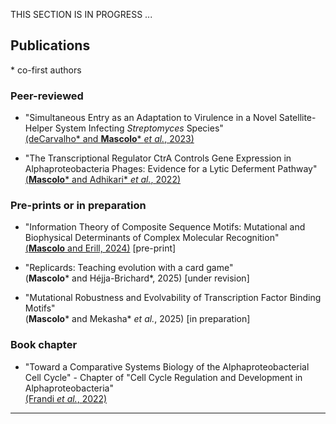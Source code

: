 
THIS SECTION IS IN PROGRESS ...

## Publications

\* co-first authors

### Peer-reviewed

* "Simultaneous Entry as an Adaptation to Virulence in a Novel Satellite-Helper System Infecting *Streptomyces* Species"<br>[(deCarvalho\* and **Mascolo**\* *et al.*, 2023)](https://doi.org/10.1038/s41396-023-01548-0)

* "The Transcriptional Regulator CtrA Controls Gene Expression in Alphaproteobacteria Phages: Evidence for a Lytic Deferment Pathway"<br>[(**Mascolo**\* and Adhikari\* *et al.*, 2022)](https://doi.org/10.3389/fmicb.2022.918015)

### Pre-prints or in preparation

* "Information Theory of Composite Sequence Motifs: Mutational and Biophysical Determinants of Complex Molecular Recognition"<br>[(**Mascolo** and Erill, 2024)](https://doi.org/10.1101/2024.11.11.623117) [pre-print]

* "Replicards: Teaching evolution with a card game"<br>(**Mascolo**\* and Héjja-Brichard\*, 2025) [under revision]

* "Mutational Robustness and Evolvability of Transcription Factor Binding Motifs"<br>(**Mascolo**\* and Mekasha\* *et al.*, 2025) [in preparation]

### Book chapter

* "Toward a Comparative Systems Biology of the Alphaproteobacterial Cell Cycle" - Chapter of "Cell Cycle Regulation and Development in Alphaproteobacteria"<br>[(Frandi *et al.*, 2022)](https://doi.org/10.1007/978-3-030-90621-4_1)


<!--


## Publications
\* co-first authors

### Pre-prints or in preparation

* XXX

### Peer-reviewed

* Tagide deCarvalho\*, **Elia Mascolo**\*, Steven M Caruso, Júlia López-Pérez, Kathleen Weston-Hafer, Christopher Shaffer, and Ivan Erill. “Simultaneous Entry as an Adaptation to Virulence in a Novel Satellite-Helper System Infecting *Streptomyces* Species.” *The ISME Journal* 17, no. 12 (December 1, 2023): 2381–88. <https://doi.org/10.1038/s41396-023-01548-0>

* **Elia Mascolo**\*, Satish Adhikari\*, Steven M. Caruso, Tagide deCarvalho, Anna Folch Salvador, Joan Serra-Sagristà, Ry Young, Ivan Erill, and Patrick D. Curtis. “The Transcriptional Regulator CtrA Controls Gene Expression in Alphaproteobacteria Phages: Evidence for a Lytic Deferment Pathway.” *Frontiers in Microbiology* 13 (August 19, 2022): 918015. <https://doi.org/10.3389/fmicb.2022.918015>

### Book chapter
* Antonio Frandi, Francesco Pini, Wanassa Beroual, Andrea Bianchetti, Alice Chiodi, **Elia Mascolo**, Lorenzo Miano, Greta Petazzoni, Emanuele G. Biondi, and Matteo Brilli. “Toward a Comparative Systems Biology of the Alphaproteobacterial Cell Cycle.” In *Cell Cycle Regulation and Development in Alphaproteobacteria*, edited by Emanuele Biondi, 1–27. Cham: Springer International Publishing, 2022. <https://doi.org/10.1007/978-3-030-90621-4_1>

-->

---


